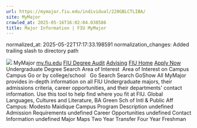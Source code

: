 ```yaml
---
url: https://mymajor.fiu.edu/individual/220GBLCTLIBA/
site: MyMajor
crawled_at: 2025-05-16T16:02:04.038586
title: Major Information | FIU MyMajor
---
```

normalized_at: 2025-05-22T17:17:33.198591
normalization_changes: Added trailing slash to directory path

![](https://mymajor.fiu.edu/assets/logo-T4VPR2BI.png)
MyMajor
[my.fiu.edu](https://my.fiu.edu/)
[FIU Degree Audit](https://dasa.fiu.edu/all-departments/advising/panther-success-hub/panther-degree-audit/)
[Advising](https://advising.fiu.edu)
[FIU Home](https://www.fiu.edu/)
[Apply Now](https://admissions.fiu.edu/)
Undergraduate Degree Search
Area of Interest
​
Area of Interest
on
Campus
​
Campus
Go
or by college/school
​
​
Go
Search
Search
GoShow All
MyMajor provides in-depth information on all FIU Undergraduate majors, their admissions criteria, career opportunities, and their departments' contact information. Use this tool to help find where you fit at FIU.
Global Languages, Cultures and Literature,
BA
Green Sch of Intl & Public Aff
Campus:
Modesto Maidique Campus
Program Description
undefined
Admission Requirements
undefined
Career Opportunities
undefined
Contact Information
undefined
Major Maps
Two Year Transfer
Four Year Freshman
